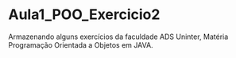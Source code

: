 # Aula1_POO_Exercicio2
Armazenando alguns exercícios da faculdade ADS Uninter, Matéria Programação Orientada a Objetos em JAVA.
